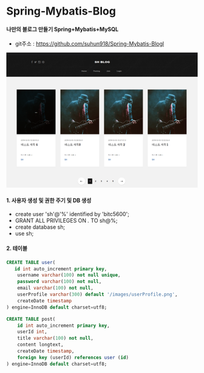 # Spring-Mybatis-Blog
#### 나만의 블로그 만들기 Spring+Mybatis+MySQL

- git주소 : <https://github.com/suhun918/Spring-Mybatis-Blogl>

![blog](main.png)

#### 1. 사용자 생성 및 권한 주기 및 DB 생성
- create user 'sh'@'%' identified by 'bitc5600';
- GRANT ALL PRIVILEGES ON *.* TO sh@%;
- create database sh;
- use sh;

#### 2. 테이블
```sql
CREATE TABLE user(
   id int auto_increment primary key,
    username varchar(100) not null unique,
    password varchar(100) not null,
    email varchar(100) not null,
    userProfile varchar(300) default '/images/userProfile.png',
    createDate timestamp
) engine=InnoDB default charset=utf8;
```

```sql
CREATE TABLE post(
    id int auto_increment primary key,
    userId int,
    title varchar(100) not null,
    content longtext,
    createDate timestamp,
    foreign key (userId) references user (id)
) engine=InnoDB default charset=utf8;
```
